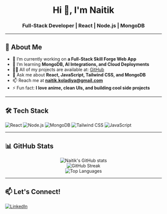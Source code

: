 <h1 align="center">Hi 👋, I'm Naitik</h1>
<h3 align="center">Full-Stack Developer | React | Node.js | MongoDB</h3>

---

## 📖 About Me
- 🔭 I’m currently working on **a Full-Stack Skill Forge Web App**
- 🌱 I’m learning **MongoDB, AI Integrations, and Cloud Deployments**
- 👨‍💻 All of my projects are available at: [GitHub](https://github.com/naitik-oo7)
- 💬 Ask me about **React, JavaScript, Tailwind CSS, and MongoDB**
- 📫 Reach me at **naitik.koladiya@gmail.com**
- ⚡ Fun fact: **I love anime, clean UIs, and building cool side projects**

---

## 🛠️ Tech Stack
![React](https://img.shields.io/badge/React-20232A?style=for-the-badge&logo=react)
![Node.js](https://img.shields.io/badge/Node.js-339933?style=for-the-badge&logo=nodedotjs)
![MongoDB](https://img.shields.io/badge/MongoDB-4EA94B?style=for-the-badge&logo=mongodb)
![Tailwind CSS](https://img.shields.io/badge/Tailwind%20CSS-38B2AC?style=for-the-badge&logo=tailwind-css)
![JavaScript](https://img.shields.io/badge/JavaScript-F7DF1E?style=for-the-badge&logo=javascript)

---

## 📊 GitHub Stats  
<p align="center">
  <img src="https://github-readme-stats.vercel.app/api?username=naitik-oo7&show_icons=true&theme=radical" alt="Naitik's GitHub stats" />
  <br/>
  <img src="https://github-readme-streak-stats.herokuapp.com/?user=naitik-oo7&theme=radical" alt="GitHub Streak" />
  <br/>
  <img src="https://github-readme-stats.vercel.app/api/top-langs/?username=naitik-oo7&layout=compact&theme=radical" alt="Top Languages" />
</p>

---

## 📫 Let's Connect!
[![LinkedIn](https://img.shields.io/badge/LinkedIn-blue?style=for-the-badge&logo=linkedin)](www.linkedin.com/in/naitik-koladiya-15a33b236)
